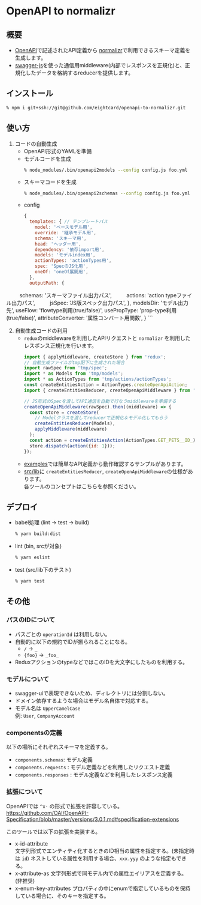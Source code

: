 # OpenAPI to normalizr

## 概要
- [OpenAPI](https://github.com/OAI/OpenAPI-Specification)で記述されたAPI定義から [normalizr](https://github.com/paularmstrong/normalizr)で利用できるスキーマ定義を生成します。
- [swagger-js](https://github.com/swagger-api/swagger-js)を使った通信用middleware(内部でレスポンスを正規化)と、正規化したデータを格納するreducerを提供します。

## インストール
```bash
% npm i git+ssh://git@github.com/eightcard/openapi-to-normalizr.git
```

## 使い方
1. コードの自動生成
    - OpenAPI形式のYAMLを準備
    - モデルコードを生成
      ```bash
      % node_modules/.bin/openapi2models --config config.js foo.yml
      ```
    - スキーマコードを生成
      ```bash
      % node_modules/.bin/openapi2schemas --config config.js foo.yml
      ```
    - config
      ```js
      {    
        templates: { // テンプレートパス
          model: 'ベースモデル用',
          override: '継承モデル用',
          schema: 'スキーマ用',
          head: 'ヘッダー用',
          dependency: '依存import用',
          models: 'モデルindex用',
          actionTypes: 'actionTypes用',
          spec: 'SpecのJS化用',
          oneOf: 'oneOf展開用',
        },
        outputPath: {
          schemas: 'スキーマファイル出力パス',
          actions: 'action typeファイル出力パス',
          jsSpec: 'JS版スペック出力パス',
        },
        modelsDir: 'モデル出力先',
        useFlow: 'flowtype利用(true/false)',
        usePropType: 'prop-type利用(true/false)',
        attributeConverter: '属性コンバート用関数',
      }
      ```
      
2. 自動生成コードの利用
    - `redux`のmiddlewareを利用したAPIリクエストと `normalizr` を利用したレスポンス正規化を行います。
      ```js
      import { applyMiddleware, createStore } from 'redux';
      // 自動生成ファイルがtmp配下に生成された場合
      import rawSpec from 'tmp/spec';
      import * as Models from 'tmp/models';
      import * as ActionTypes from 'tmp/actions/actionTypes';
      const createEntitiesAction = ActionTypes.createOpenApiAction;
      import { createEntitiesReducer, createOpenApiMiddleware } from 'openapi-to-normalizr';

      // JS形式のSpecを渡してAPI通信を自動で行なうmiddlewareを準備する
      createOpenApiMiddleware(rawSpec).then((middleware) => {
        const store = createStore(
          // Modelクラスを渡してreducerで正規化＆モデル化してもらう
          createEntitiesReducer(Models),
          applyMiddleware(middleware)
        );
        const action = createEntitiesAction(ActionTypes.GET_PETS__ID_);
        store.dispatch(action({id: 1}));
      });
      ``` 
    - [examples](./examples/README.md)では簡単なAPI定義から動作確認するサンプルがあります。
    - [src/lib](./src/lib/README.md)に `createEntitiesReducer`, `createOpenApiMiddleware`の仕様があります。  
      各ツールのコンセプトはこちらを参照ください。
      
## デプロイ
- babel処理 (lint -> test -> build)
  ```sh
  % yarn build:dist
  ```
- lint (bin, srcが対象)
  ```sh
  % yarn eslint
  ```
- test (src/lib下のテスト)
  ```sh
  % yarn test
  ```

## その他
### パスのIDについて
- パスごとの `operationId` は利用しない。  
- 自動的に以下の規約でIDが振られることになる。  
   - `/` -> `_` 
   -  `{foo}` -> `_foo_`
-  ReduxアクションのtypeなどではこのIDを大文字にしたものを利用する。

### モデルについて
- swagger-uiで表現できないため、ディレクトリには分割しない。  
- ドメイン依存するような場合はモデル名自体で対応する。
- モデル名は `UpperCamelCase`  
  例: `User`, `CompanyAccount`
  
### componentsの定義
以下の場所にそれぞれスキーマを定義する。
- `components.schemas`: モデル定義
- `components.requests` : モデル定義などを利用したリクエスト定義
- `components.responses` : モデル定義などを利用したレスポンス定義
  
### 拡張について
OpenAPIでは `^x-` の形式で拡張を許容している。  
https://github.com/OAI/OpenAPI-Specification/blob/master/versions/3.0.1.md#specification-extensions

このツールでは以下の拡張を実装する。
- x-id-attribute  
  文字列形式でエンティティ化するときのID相当の属性を指定する。(未指定時は `id`)
  ネストしている属性を利用する場合、`xxx.yyy` のような指定もできる。
- x-attribute-as
  文字列形式で同モデル内での属性エイリアスを定義する。 (非推奨)
- x-enum-key-attributes
  プロパティの中にenumで指定しているものを保持している場合に、そのキーを指定する。
